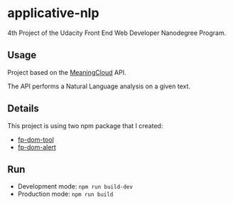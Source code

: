 # applicative-nlp

4th Project of the Udacity Front End Web Developer Nanodegree Program.

## Usage

Project based on the [MeaningCloud](https://www.meaningcloud.com/products/sentiment-analysis) API.

The API performs a Natural Language analysis on a given text.

## Details

This project is using two npm package that I created:

- [fp-dom-tool](https://github.com/clemoni/fp-dom-tool)
- [fp-dom-alert](https://github.com/clemoni/fp-dom-alert)

## Run

- Development mode: `npm run build-dev`
- Production mode: `npm run build`
